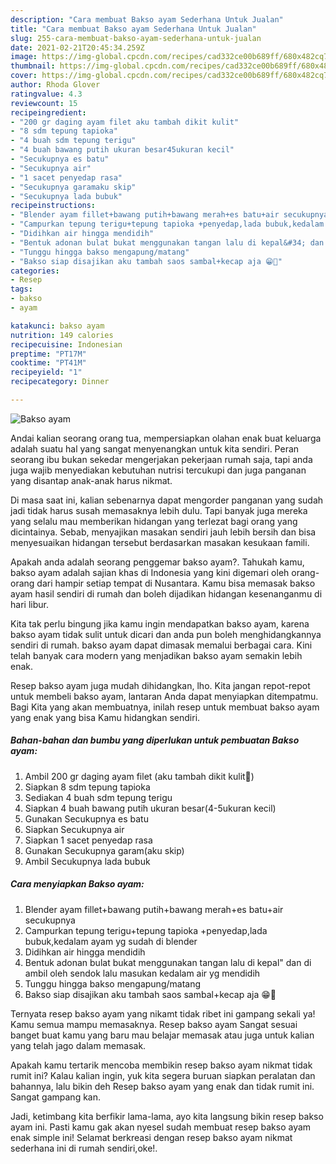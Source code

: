 ```yaml
---
description: "Cara membuat Bakso ayam Sederhana Untuk Jualan"
title: "Cara membuat Bakso ayam Sederhana Untuk Jualan"
slug: 255-cara-membuat-bakso-ayam-sederhana-untuk-jualan
date: 2021-02-21T20:45:34.259Z
image: https://img-global.cpcdn.com/recipes/cad332ce00b689ff/680x482cq70/bakso-ayam-foto-resep-utama.jpg
thumbnail: https://img-global.cpcdn.com/recipes/cad332ce00b689ff/680x482cq70/bakso-ayam-foto-resep-utama.jpg
cover: https://img-global.cpcdn.com/recipes/cad332ce00b689ff/680x482cq70/bakso-ayam-foto-resep-utama.jpg
author: Rhoda Glover
ratingvalue: 4.3
reviewcount: 15
recipeingredient:
- "200 gr daging ayam filet aku tambah dikit kulit"
- "8 sdm tepung tapioka"
- "4 buah sdm tepung terigu"
- "4 buah bawang putih ukuran besar45ukuran kecil"
- "Secukupnya es batu"
- "Secukupnya air"
- "1 sacet penyedap rasa"
- "Secukupnya garamaku skip"
- "Secukupnya lada bubuk"
recipeinstructions:
- "Blender ayam fillet+bawang putih+bawang merah+es batu+air secukupnya"
- "Campurkan tepung terigu+tepung tapioka +penyedap,lada bubuk,kedalam ayam yg sudah di blender"
- "Didihkan air hingga mendidih"
- "Bentuk adonan bulat bukat menggunakan tangan lalu di kepal&#34; dan di ambil oleh sendok lalu masukan kedalam air yg mendidih"
- "Tunggu hingga bakso mengapung/matang"
- "Bakso siap disajikan aku tambah saos sambal+kecap aja 😁🤭"
categories:
- Resep
tags:
- bakso
- ayam

katakunci: bakso ayam 
nutrition: 149 calories
recipecuisine: Indonesian
preptime: "PT17M"
cooktime: "PT41M"
recipeyield: "1"
recipecategory: Dinner

---
```



![Bakso ayam](https://img-global.cpcdn.com/recipes/cad332ce00b689ff/680x482cq70/bakso-ayam-foto-resep-utama.jpg)

Andai kalian seorang orang tua, mempersiapkan olahan enak buat keluarga adalah suatu hal yang sangat menyenangkan untuk kita sendiri. Peran seorang ibu bukan sekedar mengerjakan pekerjaan rumah saja, tapi anda juga wajib menyediakan kebutuhan nutrisi tercukupi dan juga panganan yang disantap anak-anak harus nikmat.

Di masa  saat ini, kalian sebenarnya dapat mengorder panganan yang sudah jadi tidak harus susah memasaknya lebih dulu. Tapi banyak juga mereka yang selalu mau memberikan hidangan yang terlezat bagi orang yang dicintainya. Sebab, menyajikan masakan sendiri jauh lebih bersih dan bisa menyesuaikan hidangan tersebut berdasarkan masakan kesukaan famili. 



Apakah anda adalah seorang penggemar bakso ayam?. Tahukah kamu, bakso ayam adalah sajian khas di Indonesia yang kini digemari oleh orang-orang dari hampir setiap tempat di Nusantara. Kamu bisa memasak bakso ayam hasil sendiri di rumah dan boleh dijadikan hidangan kesenanganmu di hari libur.

Kita tak perlu bingung jika kamu ingin mendapatkan bakso ayam, karena bakso ayam tidak sulit untuk dicari dan anda pun boleh menghidangkannya sendiri di rumah. bakso ayam dapat dimasak memalui berbagai cara. Kini telah banyak cara modern yang menjadikan bakso ayam semakin lebih enak.

Resep bakso ayam juga mudah dihidangkan, lho. Kita jangan repot-repot untuk membeli bakso ayam, lantaran Anda dapat menyiapkan ditempatmu. Bagi Kita yang akan membuatnya, inilah resep untuk membuat bakso ayam yang enak yang bisa Kamu hidangkan sendiri.

<!--inarticleads1-->

##### Bahan-bahan dan bumbu yang diperlukan untuk pembuatan Bakso ayam:

1. Ambil 200 gr daging ayam filet (aku tambah dikit kulit🤭)
1. Siapkan 8 sdm tepung tapioka
1. Sediakan 4 buah sdm tepung terigu
1. Siapkan 4 buah bawang putih ukuran besar(4-5ukuran kecil)
1. Gunakan Secukupnya es batu
1. Siapkan Secukupnya air
1. Siapkan 1 sacet penyedap rasa
1. Gunakan Secukupnya garam(aku skip)
1. Ambil Secukupnya lada bubuk




<!--inarticleads2-->

##### Cara menyiapkan Bakso ayam:

1. Blender ayam fillet+bawang putih+bawang merah+es batu+air secukupnya
1. Campurkan tepung terigu+tepung tapioka +penyedap,lada bubuk,kedalam ayam yg sudah di blender
1. Didihkan air hingga mendidih
1. Bentuk adonan bulat bukat menggunakan tangan lalu di kepal&#34; dan di ambil oleh sendok lalu masukan kedalam air yg mendidih
1. Tunggu hingga bakso mengapung/matang
1. Bakso siap disajikan aku tambah saos sambal+kecap aja 😁🤭




Ternyata resep bakso ayam yang nikamt tidak ribet ini gampang sekali ya! Kamu semua mampu memasaknya. Resep bakso ayam Sangat sesuai banget buat kamu yang baru mau belajar memasak atau juga untuk kalian yang telah jago dalam memasak.

Apakah kamu tertarik mencoba membikin resep bakso ayam nikmat tidak rumit ini? Kalau kalian ingin, yuk kita segera buruan siapkan peralatan dan bahannya, lalu bikin deh Resep bakso ayam yang enak dan tidak rumit ini. Sangat gampang kan. 

Jadi, ketimbang kita berfikir lama-lama, ayo kita langsung bikin resep bakso ayam ini. Pasti kamu gak akan nyesel sudah membuat resep bakso ayam enak simple ini! Selamat berkreasi dengan resep bakso ayam nikmat sederhana ini di rumah sendiri,oke!.


